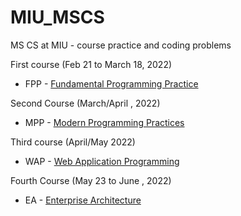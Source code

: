 # MIU_MSCS
MS CS at MIU - course practice and coding problems 

First course (Feb 21 to March 18, 2022) 

- FPP -  [Fundamental Programming Practice](https://github.com/NirmalSilwal/MIU_MSCS/tree/main/FPP)

Second Course (March/April , 2022)
- MPP - [Modern Programming Practices]()

Third course (April/May 2022)
- WAP - [Web Application Programming]()

Fourth Course (May 23 to June , 2022)
- EA - [Enterprise Architecture](https://github.com/NirmalSilwal/MIU_MSCS/tree/main/EA)
